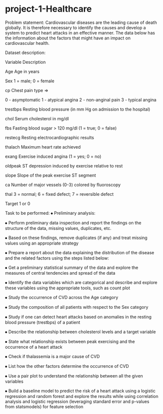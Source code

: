 # project-1-Healthcare
Problem statement:
Cardiovascular diseases are the leading cause of death globally. It is therefore necessary to identify the causes and develop a system to predict heart attacks in an effective manner. The data below has the information about the factors that might have an impact on cardiovascular health. 

Dataset description:


Variable	Description

Age	Age in years

Sex	1 = male; 0 = female

cp	Chest pain type => 

 0 - asymptomatic
 1 - atypical angina
 2 - non-anginal pain
 3 - typical angina

trestbps	Resting blood pressure (in mm Hg on admission to the hospital)

chol	Serum cholesterol in mg/dl

fbs	Fasting blood sugar > 120 mg/dl (1 = true; 0 = false)

restecg	Resting electrocardiographic results

thalach	Maximum heart rate achieved

exang	Exercise induced angina (1 = yes; 0 = no)

oldpeak	ST depression induced by exercise relative to rest

slope	Slope of the peak exercise ST segment

ca	Number of major vessels (0-3) colored by fluoroscopy

thal	3 = normal; 6 = fixed defect; 7 = reversible defect

Target	1 or 0


Task to be performed:
⦁	Preliminary analysis:

⦁	Perform preliminary data inspection and report the findings on the structure of the data, missing values, duplicates, etc.

⦁	Based on these findings, remove duplicates (if any) and treat missing values using an appropriate strategy

⦁	Prepare a report about the data explaining the distribution of the disease and the related factors using the steps listed below:

⦁	Get a preliminary statistical summary of the data and explore the measures of central tendencies and spread of the data

⦁	Identify the data variables which are categorical and describe and explore these variables using the appropriate tools, such as count plot 

⦁	Study the occurrence of CVD across the Age category

⦁	Study the composition of all patients with respect to the Sex category

⦁	Study if one can detect heart attacks based on anomalies in the resting blood pressure (trestbps) of a patient

⦁	Describe the relationship between cholesterol levels and a target variable

⦁	State what relationship exists between peak exercising and the occurrence of a heart attack

⦁	Check if thalassemia is a major cause of CVD

⦁	List how the other factors determine the occurrence of CVD

⦁	Use a pair plot to understand the relationship between all the given variables

⦁	Build a baseline model to predict the risk of a heart attack using a logistic regression and random forest and explore the results while using correlation analysis and logistic regression (leveraging standard error and p-values from statsmodels) for feature selection



